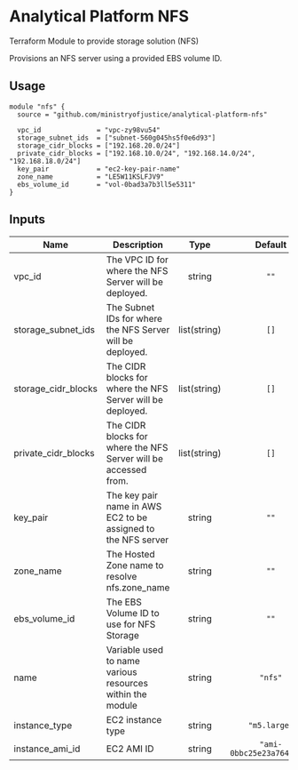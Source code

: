 # Analytical Platform NFS
Terraform Module to provide storage solution (NFS)

Provisions an NFS server using a provided EBS volume ID.

## Usage

```hcl-terraform
module "nfs" {
  source = "github.com/ministryofjustice/analytical-platform-nfs"

  vpc_id              = "vpc-zy98vu54"
  storage_subnet_ids  = ["subnet-560g045hs5f0e6d93"]
  storage_cidr_blocks = ["192.168.20.0/24"]
  private_cidr_blocks = ["192.168.10.0/24", "192.168.14.0/24", "192.168.18.0/24"]
  key_pair            = "ec2-key-pair-name"
  zone_name           = "LE5W11KSLFJV9"
  ebs_volume_id       = "vol-0bad3a7b3ll5e5311"
}
```


## Inputs

| Name | Description | Type | Default | Required |
|------|-------------|:----:|:-----:|:-----:|
| vpc\_id | The VPC ID for where the NFS Server will be deployed. | string | `""` | yes |
| storage\_subnet\_ids | The Subnet IDs for where the NFS Server will be deployed. | list(string) | `[]` | yes |
| storage\_cidr\_blocks | The CIDR blocks for where the NFS Server will be deployed. | list(string) | `[]` | yes |
| private\_cidr\_blocks | The CIDR blocks for where the NFS Server will be accessed from. | list(string) | `[]` | yes |
| key\_pair | The key pair name in AWS EC2 to be assigned to the NFS server | string | `""` | yes |
| zone\_name | The Hosted Zone name to resolve nfs.zone_name  | string | `""` | yes |
| ebs\_volume\_id | The EBS Volume ID to use for NFS Storage  | string | `""` | yes |
| name | Variable used to name various resources within the module  | string | `"nfs"` | no |
| instance\_type | EC2 instance type  | string | `"m5.large"` | no |
| instance\_ami\_id | EC2 AMI ID  | string | `"ami-0bbc25e23a7640b9b"` | no |
